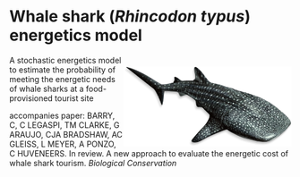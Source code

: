 # Whale shark (<em>Rhincodon typus</em>) energetics model
<img align="right" src="www/whaleshark.webp" alt="shark" width="300" style="margin-top: 20px">
A stochastic energetics model to estimate the probability of meeting the energetic needs of whale sharks at a food-provisioned tourist site

accompanies paper:
BARRY, C, C LEGASPI, TM CLARKE, G ARAUJO, CJA BRADSHAW, AC GLEISS, L MEYER, A PONZO, C HUVENEERS. In review. A new approach to evaluate the energetic cost of whale shark tourism. <em>Biological Conservation</em>
